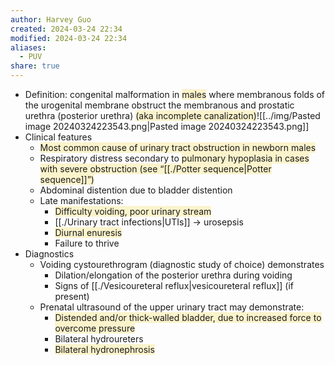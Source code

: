 ```yaml
---
author: Harvey Guo
created: 2024-03-24 22:34
modified: 2024-03-24 22:34
aliases:
  - PUV
share: true
---
```

- Definition: congenital malformation in <span style="background:rgba(240, 200, 0, 0.2)">males</span> where membranous folds of the urogenital membrane obstruct the membranous and prostatic urethra (posterior urethra) <span style="background:rgba(240, 200, 0, 0.2)">(aka incomplete canalization)</span>![[../img/Pasted image 20240324223543.png|Pasted image 20240324223543.png]]
- Clinical features
	- <span style="background:rgba(240, 200, 0, 0.2)">Most common cause of urinary tract obstruction in newborn males</span>
	- Respiratory distress secondary to <span style="background:rgba(240, 200, 0, 0.2)">pulmonary hypoplasia in cases with severe obstruction (see “[[./Potter sequence|Potter sequence]]”)</span>
	- Abdominal distention due to bladder distention
	- Late manifestations:
		- <span style="background:rgba(240, 200, 0, 0.2)">Difficulty voiding, poor urinary stream</span>
		- [[./Urinary tract infections|UTIs]] → urosepsis
		- <span style="background:rgba(240, 200, 0, 0.2)">Diurnal enuresis</span>
		- Failure to thrive
- Diagnostics
	- Voiding cystourethrogram (diagnostic study of choice) demonstrates
		- Dilation/elongation of the posterior urethra during voiding
		- Signs of [[./Vesicoureteral reflux|vesicoureteral reflux]] (if present)
	- Prenatal ultrasound of the upper urinary tract may demonstrate:
		- <span style="background:rgba(240, 200, 0, 0.2)">Distended and/or thick-walled bladder, due to increased force to overcome pressure</span>
		- Bilateral hydroureters
		- <span style="background:rgba(240, 200, 0, 0.2)">Bilateral hydronephrosis</span>
